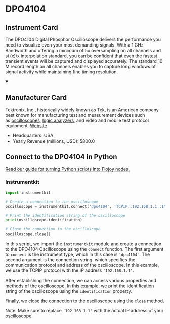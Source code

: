 
# DPO4104

## Instrument Card

The DPO4104 Digital Phosphor Oscilloscope delivers the performance you need to visualize even your most demanding signals. With a 1 GHz Bandwidth and offering a minimum of 5x oversampling on all channels and si (x)/x interpolation standard, you can be confident that even the fastest transient events will be captured and displayed accurately. The standard 10 M record length on all channels enables you to capture long windows of signal activity while maintaining fine timing resolution.

<details open>
<summary><h2>Manufacturer Card</h2></summary>

Tektronix, Inc., historically widely known as Tek, is an American company best known for manufacturing test and measurement devices such as [oscilloscopes](https://en.wikipedia.org/wiki/Oscilloscope), [logic analyzers](https://en.wikipedia.org/wiki/Logic_analyzer), and video and mobile test protocol equipment. <a href="https://www.tek.com/en">Website</a>.

<ul>
  <li>Headquarters: USA</li>
  <li>Yearly Revenue (millions, USD): 5800.0</li>
</ul>
</details>

## Connect to the DPO4104 in Python

[Read our guide for turning Python scripts into Flojoy nodes.](https://docs.flojoy.ai/custom-nodes/creating-custom-node/)


### Instrumentkit


```python
import instrumentkit

# Create a connection to the oscilloscope
oscilloscope = instrumentkit.connect('dpo4104', 'TCPIP::192.168.1.1::INSTR')

# Print the identification string of the oscilloscope
print(oscilloscope.identification)

# Close the connection to the oscilloscope
oscilloscope.close()
```

In this script, we import the `instrumentkit` module and create a connection to the DPO4104 Oscilloscope using the `connect` function. The first argument to `connect` is the instrument type, which in this case is `'dpo4104'`. The second argument is the connection string, which specifies the communication protocol and address of the oscilloscope. In this example, we use the TCPIP protocol with the IP address `'192.168.1.1'`.

After establishing the connection, we can access various properties and methods of the oscilloscope. In this example, we print the identification string of the oscilloscope using the `identification` property.

Finally, we close the connection to the oscilloscope using the `close` method.

Note: Make sure to replace `'192.168.1.1'` with the actual IP address of your oscilloscope.

